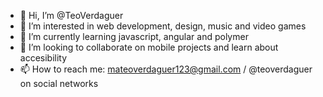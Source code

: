 - 👋 Hi, I’m @TeoVerdaguer
- 👀 I’m interested in web development, design, music and video games
- 🌱 I’m currently learning javascript, angular and polymer
- 💞️ I’m looking to collaborate on mobile projects and learn about accesibility
- 📫 How to reach me: mateoverdaguer123@gmail.com / @teoverdaguer on social networks

<!---
TeoVerdaguer/TeoVerdaguer is a ✨ special ✨ repository because its `README.md` (this file) appears on your GitHub profile.
You can click the Preview link to take a look at your changes.
--->
